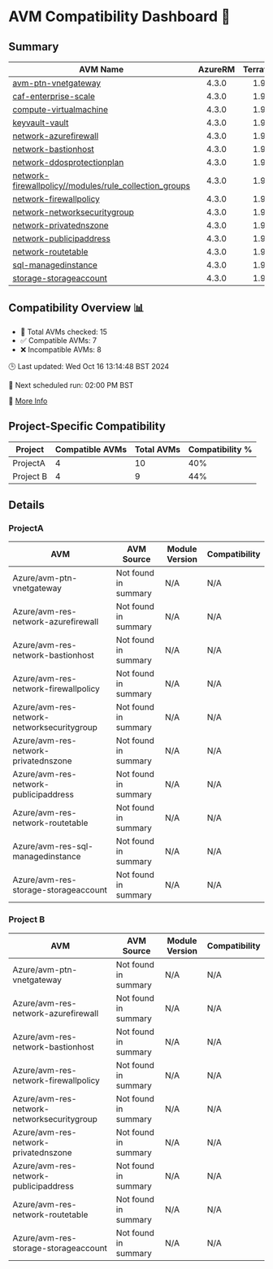 # AVM Compatibility Dashboard 🚀

<!-- AVM_COMPATIBILITY_DASHBOARD_START -->

## Summary
| AVM Name | AzureRM | Terraform | Module | Compatible |
|----------|:-------:|:---------:|:------:|:----------:|
| [avm-ptn-vnetgateway](https://registry.terraform.io/modules/Azure/avm-ptn-vnetgateway/azurerm) | 4.3.0 | 1.9.7 | 0.6.0 | ❌ |
| [caf-enterprise-scale](https://registry.terraform.io/modules/Azure/caf-enterprise-scale/azurerm) | 4.3.0 | 1.9.7 | 6.0.0 | ❌ |
| [compute-virtualmachine](https://registry.terraform.io/modules/Azure/avm-res-compute-virtualmachine/azurerm) | 4.3.0 | 1.9.7 | 0.15.1 | ❌ |
| [keyvault-vault](https://registry.terraform.io/modules/Azure/avm-res-keyvault-vault/azurerm) | 4.3.0 | 1.9.7 | 0.9.1 | ✅ |
| [network-azurefirewall](https://registry.terraform.io/modules/Azure/avm-res-network-azurefirewall/azurerm) | 4.3.0 | 1.9.7 | 0.3.0 | ✅ |
| [network-bastionhost](https://registry.terraform.io/modules/Azure/avm-res-network-bastionhost/azurerm) | 4.3.0 | 1.9.7 | 0.3.0 | ❌ |
| [network-ddosprotectionplan](https://registry.terraform.io/modules/Azure/avm-res-network-ddosprotectionplan/azurerm) | 4.3.0 | 1.9.7 | 0.2.0 | ✅ |
| [network-firewallpolicy//modules/rule_collection_groups](https://registry.terraform.io/modules/Azure/avm-res-network-firewallpolicy/azurerm/0.3.1/submodules/rule_collection_groups) | 4.3.0 | 1.9.7 | 0.3.1 | ✅ |
| [network-firewallpolicy](https://registry.terraform.io/modules/Azure/avm-res-network-firewallpolicy/azurerm) | 4.3.0 | 1.9.7 | 0.3.1 | ✅ |
| [network-networksecuritygroup](https://registry.terraform.io/modules/Azure/avm-res-network-networksecuritygroup/azurerm) | 4.3.0 | 1.9.7 | 0.2.0 | ❌ |
| [network-privatednszone](https://registry.terraform.io/modules/Azure/avm-res-network-privatednszone/azurerm) | 4.3.0 | 1.9.7 | 0.2.1 | ❌ |
| [network-publicipaddress](https://registry.terraform.io/modules/Azure/avm-res-network-publicipaddress/azurerm) | 4.3.0 | 1.9.7 | 0.1.2 | ✅ |
| [network-routetable](https://registry.terraform.io/modules/Azure/avm-res-network-routetable/azurerm) | 4.3.0 | 1.9.7 | 0.3.0 | ✅ |
| [sql-managedinstance](https://registry.terraform.io/modules/Azure/avm-res-sql-managedinstance/azurerm) | 4.3.0 | 1.9.7 | 0.1.0 | ❌ |
| [storage-storageaccount](https://registry.terraform.io/modules/Azure/avm-res-storage-storageaccount/azurerm) | 4.3.0 | 1.9.7 | 0.2.7 | ❌ |

## Compatibility Overview 📊
- 🔢 Total AVMs checked: 15
- ✅ Compatible AVMs: 7
- ❌ Incompatible AVMs: 8

🕒 Last updated: Wed Oct 16 13:14:48 BST 2024

🔄 Next scheduled run: 02:00 PM BST

🔗 [More Info](https://github.com/elabx-org/tf-avm-compatability-checker/actions/runs/11365384402)

## Project-Specific Compatibility

| Project | Compatible AVMs | Total AVMs | Compatibility % |
|---------|-----------------|------------|-----------------|
| ProjectA | 4 | 10 | 40% |
| Project B | 4 | 9 | 44% |

## Details

### ProjectA

| AVM | AVM Source | Module Version | Compatibility |
|-----|------------|----------------|---------------|
| Azure/avm-ptn-vnetgateway | Not found in summary | N/A | N/A |
| Azure/avm-res-network-azurefirewall | Not found in summary | N/A | N/A |
| Azure/avm-res-network-bastionhost | Not found in summary | N/A | N/A |
| Azure/avm-res-network-firewallpolicy | Not found in summary | N/A | N/A |
| Azure/avm-res-network-networksecuritygroup | Not found in summary | N/A | N/A |
| Azure/avm-res-network-privatednszone | Not found in summary | N/A | N/A |
| Azure/avm-res-network-publicipaddress | Not found in summary | N/A | N/A |
| Azure/avm-res-network-routetable | Not found in summary | N/A | N/A |
| Azure/avm-res-sql-managedinstance | Not found in summary | N/A | N/A |
| Azure/avm-res-storage-storageaccount | Not found in summary | N/A | N/A |

### Project B

| AVM | AVM Source | Module Version | Compatibility |
|-----|------------|----------------|---------------|
| Azure/avm-ptn-vnetgateway | Not found in summary | N/A | N/A |
| Azure/avm-res-network-azurefirewall | Not found in summary | N/A | N/A |
| Azure/avm-res-network-bastionhost | Not found in summary | N/A | N/A |
| Azure/avm-res-network-firewallpolicy | Not found in summary | N/A | N/A |
| Azure/avm-res-network-networksecuritygroup | Not found in summary | N/A | N/A |
| Azure/avm-res-network-privatednszone | Not found in summary | N/A | N/A |
| Azure/avm-res-network-publicipaddress | Not found in summary | N/A | N/A |
| Azure/avm-res-network-routetable | Not found in summary | N/A | N/A |
| Azure/avm-res-storage-storageaccount | Not found in summary | N/A | N/A |

<!-- AVM_COMPATIBILITY_DASHBOARD_END -->
